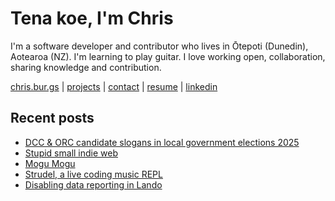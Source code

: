 # Tena koe, I'm Chris

I'm a software developer and contributor who lives in Ōtepoti (Dunedin), Aotearoa (NZ). I'm learning to play guitar. I love working open, collaboration, sharing knowledge and contribution.

[chris.bur.gs](https://chris.bur.gs) | [projects](https://chris.bur.gs/projects/) | [contact](https://chris.bur.gs/contact/) | [resume](https://chris.bur.gs/resume) | [linkedin](https://linkedin.com/in/stephenajulu)

## Recent posts

<!-- BLOG-POST-LIST:START -->
- [DCC &amp; ORC candidate slogans in local government elections 2025](https://chris.bur.gs/dcc-orc-candidate-slogans/)
- [Stupid small indie web](https://chris.bur.gs/stupid-smallweb/)
- [Mogu Mogu](https://chris.bur.gs/mogu-mogu/)
- [Strudel, a live coding music REPL](https://chris.bur.gs/strudel/)
- [Disabling data reporting in Lando](https://chris.bur.gs/lando-disable-data-reporting/)
<!-- BLOG-POST-LIST:END -->
